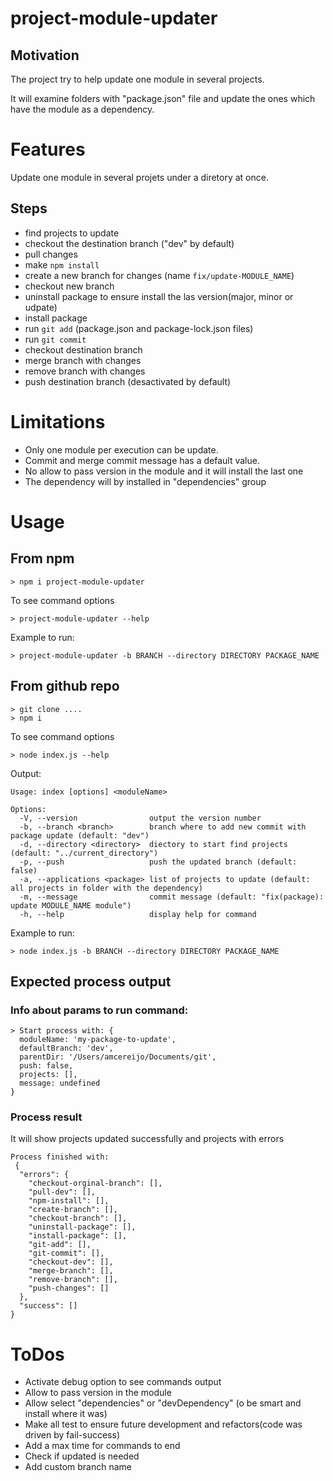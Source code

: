 # project-module-updater
## Motivation
The project try to help update one module in several projects.

It will examine folders with "package.json" file and update the ones which have the module as a dependency.

# Features
Update one module in several projets under a diretory at once.
## Steps
* find projects to update
* checkout the destination branch ("dev" by default)
* pull changes
* make `npm install`
* create a new branch for changes (name `fix/update-MODULE_NAME`)
* checkout new branch
* uninstall package to ensure install the las version(major, minor or udpate)
* install package
* run `git add` (package.json and package-lock.json files)
* run `git commit`
* checkout destination branch
* merge branch with changes
* remove branch with changes
* push destination branch (desactivated by default)

# Limitations
* Only one module per execution can be update.
* Commit and merge commit message has a default value.
* No allow to pass version in the module and it will install the last one
* The dependency will by installed in "dependencies" group

# Usage
## From npm
```
> npm i project-module-updater
```
To see command options
```
> project-module-updater --help
```
Example to run:
```
> project-module-updater -b BRANCH --directory DIRECTORY PACKAGE_NAME
```

## From github repo
```
> git clone ....
> npm i
```

To see command options
```
> node index.js --help
```
Output:
```
Usage: index [options] <moduleName>

Options:
  -V, --version                output the version number
  -b, --branch <branch>        branch where to add new commit with package update (default: "dev")
  -d, --directory <directory>  diectory to start find projects (default: "../current_directory")
  -p, --push                   push the updated branch (default: false)
  -a, --applications <package> list of projects to update (default: all projects in folder with the dependency)
  -m, --message                commit message (default: "fix(package): update MODULE_NAME module")
  -h, --help                   display help for command
```

Example to run:
```
> node index.js -b BRANCH --directory DIRECTORY PACKAGE_NAME
```

## Expected process output
### Info about params to run command:
```
> Start process with: {
  moduleName: 'my-package-to-update',
  defaultBranch: 'dev',
  parentDir: '/Users/amcereijo/Documents/git',
  push: false,
  projects: [],
  message: undefined
}
```
### Process result
It will show projects updated successfully and projects with errors
```
Process finished with:
 {
  "errors": {
    "checkout-orginal-branch": [],
    "pull-dev": [],
    "npm-install": [],
    "create-branch": [],
    "checkout-branch": [],
    "uninstall-package": [],
    "install-package": [],
    "git-add": [],
    "git-commit": [],
    "checkout-dev": [],
    "merge-branch": [],
    "remove-branch": [],
    "push-changes": []
  },
  "success": []
}
```

# ToDos
* Activate debug option to see commands output
* Allow to pass version in the module
* Allow select "dependencies" or "devDependency" (o be smart and install where it was)
* Make all test to ensure future development and refactors(code was driven by fail-success)
* Add a max time for commands to end
* Check if updated is needed
* Add custom branch name

